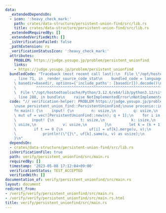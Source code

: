 ```yaml
---
data:
  _extendedDependsOn:
  - icon: ':heavy_check_mark:'
    path: crates/data-structure/persistent-union-find/src/lib.rs
    title: crates/data-structure/persistent-union-find/src/lib.rs
  _extendedRequiredBy: []
  _extendedVerifiedWith: []
  _isVerificationFailed: false
  _pathExtension: rs
  _verificationStatusIcon: ':heavy_check_mark:'
  attributes:
    PROBLEM: https://judge.yosupo.jp/problem/persistent_unionfind
    links:
    - https://judge.yosupo.jp/problem/persistent_unionfind
  bundledCode: "Traceback (most recent call last):\n  File \"/opt/hostedtoolcache/Python/3.12.6/x64/lib/python3.12/site-packages/onlinejudge_verify/documentation/build.py\"\
    , line 71, in _render_source_code_stat\n    bundled_code = language.bundle(stat.path,\
    \ basedir=basedir, options={'include_paths': [basedir]}).decode()\n          \
    \         ^^^^^^^^^^^^^^^^^^^^^^^^^^^^^^^^^^^^^^^^^^^^^^^^^^^^^^^^^^^^^^^^^^^^^^^^^^^^^^^^^\n\
    \  File \"/opt/hostedtoolcache/Python/3.12.6/x64/lib/python3.12/site-packages/onlinejudge_verify/languages/rust.py\"\
    , line 288, in bundle\n    raise NotImplementedError\nNotImplementedError\n"
  code: "// verification-helper: PROBLEM https://judge.yosupo.jp/problem/persistent_unionfind\n\
    \nuse persistent_union_find::PersistentUnionFind;\nuse proconio::input;\n\n#[proconio::fastout]\n\
    fn main() {\n    input! {\n        n: usize,\n        q: usize,\n    }\n    let\
    \ mut uf = vec![PersistentUnionFind::new(n); q + 1];\n    for i in 1..=q {\n \
    \       input! {\n            t: usize,\n            k: isize,\n            u:\
    \ usize,\n            v: usize,\n        }\n        let k = (k + 1) as usize;\n\
    \        if t == 0 {\n            uf[i] = uf[k].merge(u, v);\n        } else {\n\
    \            println!(\"{}\", uf[k].same(u, v) as usize);\n        }\n    }\n\
    }\n"
  dependsOn:
  - crates/data-structure/persistent-union-find/src/lib.rs
  isVerificationFile: true
  path: verify/persistent_unionfind/src/main.rs
  requiredBy: []
  timestamp: '2023-05-08 17:12:04+09:00'
  verificationStatus: TEST_ACCEPTED
  verifiedWith: []
documentation_of: verify/persistent_unionfind/src/main.rs
layout: document
redirect_from:
- /verify/verify/persistent_unionfind/src/main.rs
- /verify/verify/persistent_unionfind/src/main.rs.html
title: verify/persistent_unionfind/src/main.rs
---
```


